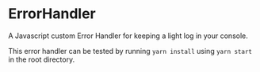 # ErrorHandler
A Javascript custom Error Handler for keeping a light log in your console.

This error handler can be tested by running `yarn install` using `yarn start` in the root directory.
